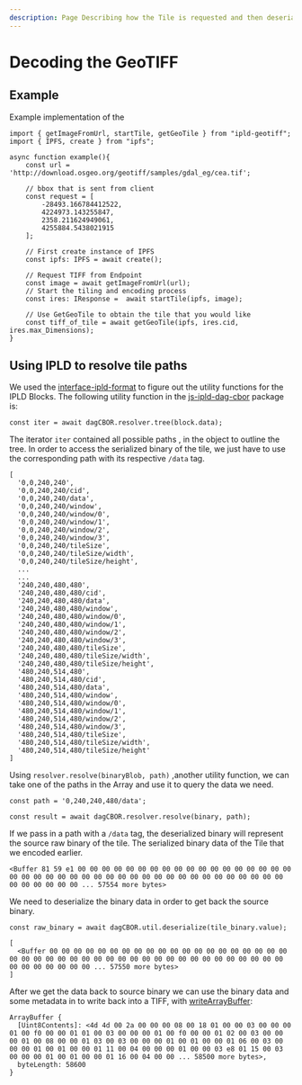 ```yaml
---
description: Page Describing how the Tile is requested and then deserialized.
---
```


# Decoding the GeoTIFF

## Example

Example implementation of the 

```text
import { getImageFromUrl, startTile, getGeoTile } from "ipld-geotiff";
import { IPFS, create } from "ipfs";

async function example(){
    const url = 'http://download.osgeo.org/geotiff/samples/gdal_eg/cea.tif';
    
    // bbox that is sent from client
    const request = [
        -28493.166784412522,
        4224973.143255847,
        2358.211624949061,
        4255884.5438021915
    ];
    
    // First create instance of IPFS
    const ipfs: IPFS = await create();
    
    // Request TIFF from Endpoint
    const image = await getImageFromUrl(url);
    // Start the tiling and encoding process 
    const ires: IResponse =  await startTile(ipfs, image);

    // Use GetGeoTile to obtain the tile that you would like
    const tiff_of_tile = await getGeoTile(ipfs, ires.cid, ires.max_Dimensions);
}
```

## Using IPLD to resolve tile paths

We used the [interface-ipld-format](https://github.com/ipld/interface-ipld-format#resolverresolvebinaryblob-path) to figure out the utility functions for the IPLD Blocks. The following utility function in the [js-ipld-dag-cbor](https://github.com/ipld/js-ipld-dag-cbor) package is:

`const iter = await dagCBOR.resolver.tree(block.data);` 

The iterator `iter` contained all possible paths , in the object to outline the tree. In order to access the serialized binary of the tile, we just have to use the corresponding path with its respective `/data` tag.

```text
[
  '0,0,240,240',
  '0,0,240,240/cid',
  '0,0,240,240/data',
  '0,0,240,240/window',
  '0,0,240,240/window/0',
  '0,0,240,240/window/1',
  '0,0,240,240/window/2',
  '0,0,240,240/window/3',
  '0,0,240,240/tileSize',
  '0,0,240,240/tileSize/width',
  '0,0,240,240/tileSize/height',
  ...
  ...
  '240,240,480,480',
  '240,240,480,480/cid',
  '240,240,480,480/data',
  '240,240,480,480/window',
  '240,240,480,480/window/0',
  '240,240,480,480/window/1',
  '240,240,480,480/window/2',
  '240,240,480,480/window/3',
  '240,240,480,480/tileSize',
  '240,240,480,480/tileSize/width',
  '240,240,480,480/tileSize/height',
  '480,240,514,480',
  '480,240,514,480/cid',
  '480,240,514,480/data',
  '480,240,514,480/window',
  '480,240,514,480/window/0',
  '480,240,514,480/window/1',
  '480,240,514,480/window/2',
  '480,240,514,480/window/3',
  '480,240,514,480/tileSize',
  '480,240,514,480/tileSize/width',
  '480,240,514,480/tileSize/height'
]
```

Using `resolver.resolve(binaryBlob, path)` ,another utility function, we can take one of the paths in the Array and use it to query the data we need.

`const path = '0,240,240,480/data';`

`const result = await dagCBOR.resolver.resolve(binary, path);`

If we pass in a path with a `/data` tag, the deserialized binary will represent the source raw binary of the tile.  The serialized binary data of the Tile that we encoded earlier.

```text
<Buffer 81 59 e1 00 00 00 00 00 00 00 00 00 00 00 00 00 00 00 00 00 00 00 00 00 00 00 00 00 00 00 00 00 00 00 00 00 00 00 00 00 00 00 00 00 00 00 00 00 00 00 ... 57554 more bytes>
```

We need to deserialize the binary data in order to get back the source binary. 

`const raw_binary = await dagCBOR.util.deserialize(tile_binary.value);`

```text
[
  <Buffer 00 00 00 00 00 00 00 00 00 00 00 00 00 00 00 00 00 00 00 00 00 00 00 00 00 00 00 00 00 00 00 00 00 00 00 00 00 00 00 00 00 00 00 00 00 00 00 00 00 00 ... 57550 more bytes>
]
```

After we get the data back to source binary we can use the binary data and some metadata in to write back into a TIFF, with [writeArrayBuffer](https://geotiffjs.github.io/geotiff.js/global.html#writeArrayBuffer):

```text
ArrayBuffer {
  [Uint8Contents]: <4d 4d 00 2a 00 00 00 08 00 18 01 00 00 03 00 00 00 01 00 f0 00 00 01 01 00 03 00 00 00 01 00 f0 00 00 01 02 00 03 00 00 00 01 00 08 00 00 01 03 00 03 00 00 00 01 00 01 00 00 01 06 00 03 00 00 00 01 00 01 00 00 01 11 00 04 00 00 00 01 00 00 03 e8 01 15 00 03 00 00 00 01 00 01 00 00 01 16 00 04 00 00 ... 58500 more bytes>,
  byteLength: 58600
}
```


